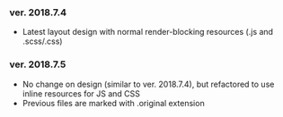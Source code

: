 ### ver. 2018.7.4
- Latest layout design with normal render-blocking resources (.js and .scss/.css)

### ver. 2018.7.5
- No change on design (similar to ver. 2018.7.4), but refactored to use inline resources for JS and CSS
- Previous files are marked with .original extension
